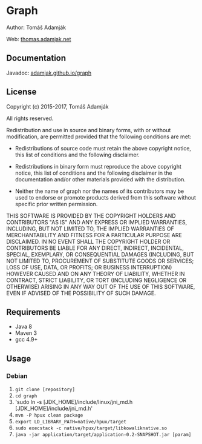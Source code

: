 Graph
=====

Author: Tomáš Adamják

Web: [thomas.adamjak.net](https://thomas.adamjak.net)

Documentation
-------------
Javadoc: [adamjak.github.io/graph](https://adamjak.github.io/graph)

License
-------

Copyright (c) 2015-2017, Tomáš Adamják

All rights reserved.

Redistribution and use in source and binary forms, with or without
modification, are permitted provided that the following conditions are met:

* Redistributions of source code must retain the above copyright notice, this
  list of conditions and the following disclaimer.

* Redistributions in binary form must reproduce the above copyright notice,
  this list of conditions and the following disclaimer in the documentation
  and/or other materials provided with the distribution.

* Neither the name of graph nor the names of its
  contributors may be used to endorse or promote products derived from
  this software without specific prior written permission.

THIS SOFTWARE IS PROVIDED BY THE COPYRIGHT HOLDERS AND CONTRIBUTORS "AS IS"
AND ANY EXPRESS OR IMPLIED WARRANTIES, INCLUDING, BUT NOT LIMITED TO, THE
IMPLIED WARRANTIES OF MERCHANTABILITY AND FITNESS FOR A PARTICULAR PURPOSE ARE
DISCLAIMED. IN NO EVENT SHALL THE COPYRIGHT HOLDER OR CONTRIBUTORS BE LIABLE
FOR ANY DIRECT, INDIRECT, INCIDENTAL, SPECIAL, EXEMPLARY, OR CONSEQUENTIAL
DAMAGES (INCLUDING, BUT NOT LIMITED TO, PROCUREMENT OF SUBSTITUTE GOODS OR
SERVICES; LOSS OF USE, DATA, OR PROFITS; OR BUSINESS INTERRUPTION) HOWEVER
CAUSED AND ON ANY THEORY OF LIABILITY, WHETHER IN CONTRACT, STRICT LIABILITY,
OR TORT (INCLUDING NEGLIGENCE OR OTHERWISE) ARISING IN ANY WAY OUT OF THE USE
OF THIS SOFTWARE, EVEN IF ADVISED OF THE POSSIBILITY OF SUCH DAMAGE.

Requirements
------------

* Java 8
* Maven 3
* gcc 4.9+


Usage
-----

### Debian

1. `git clone [repository]`
2. `cd graph`
3. 'sudo ln -s [JDK_HOME]/include/linux/jni_md.h [JDK_HOME]/include/jni_md.h'
4. `mvn -P hpux clean package`
5. `export LD_LIBRARY_PATH=native/hpux/target`
6. `sudo execstack -c native/hpux/target/libkowaliknative.so`
7. `java -jar application/target/application-0.2-SNAPSHOT.jar [param]`

